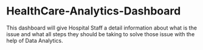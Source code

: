 # HealthCare-Analytics-Dashboard
This dashboard will give Hospital Staff a detail information about what is the issue and what all steps they should be taking to solve those issue with the help of Data Analytics. 
